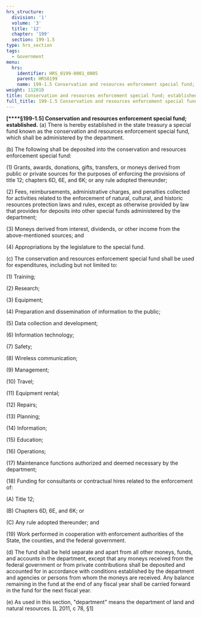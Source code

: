 ```yaml
---
hrs_structure:
  division: '1'
  volume: '3'
  title: '12'
  chapter: '199'
  section: 199-1.5
type: hrs_section
tags:
  - Government
menu:
  hrs:
    identifier: HRS_0199-0001_0005
    parent: HRS0199
    name: 199-1.5 Conservation and resources enforcement special fund; established
weight: 112010
title: Conservation and resources enforcement special fund; established
full_title: 199-1.5 Conservation and resources enforcement special fund; established
---
```

**[****§199-1.5] Conservation and resources enforcement special fund; established.** (a) There is hereby established in the state treasury a special fund known as the conservation and resources enforcement special fund, which shall be administered by the department.

(b) The following shall be deposited into the conservation and resources enforcement special fund:

(1) Grants, awards, donations, gifts, transfers, or moneys derived from public or private sources for the purposes of enforcing the provisions of title 12; chapters 6D, 6E, and 6K; or any rule adopted thereunder;

(2) Fees, reimbursements, administrative charges, and penalties collected for activities related to the enforcement of natural, cultural, and historic resources protection laws and rules, except as otherwise provided by law that provides for deposits into other special funds administered by the department;

(3) Moneys derived from interest, dividends, or other income from the above-mentioned sources; and

(4) Appropriations by the legislature to the special fund.

(c) The conservation and resources enforcement special fund shall be used for expenditures, including but not limited to:

(1) Training;

(2) Research;

(3) Equipment;

(4) Preparation and dissemination of information to the public;

(5) Data collection and development;

(6) Information technology;

(7) Safety;

(8) Wireless communication;

(9) Management;

(10) Travel;

(11) Equipment rental;

(12) Repairs;

(13) Planning;

(14) Information;

(15) Education;

(16) Operations;

(17) Maintenance functions authorized and deemed necessary by the department;

(18) Funding for consultants or contractual hires related to the enforcement of:

(A) Title 12;

(B) Chapters 6D, 6E, and 6K; or

(C) Any rule adopted thereunder; and

(19) Work performed in cooperation with enforcement authorities of the State, the counties, and the federal government.

(d) The fund shall be held separate and apart from all other moneys, funds, and accounts in the department, except that any moneys received from the federal government or from private contributions shall be deposited and accounted for in accordance with conditions established by the department and agencies or persons from whom the moneys are received. Any balance remaining in the fund at the end of any fiscal year shall be carried forward in the fund for the next fiscal year.

(e) As used in this section, "department" means the department of land and natural resources. [L 2011, c 78, §1]